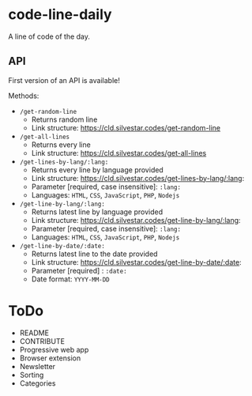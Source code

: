 # code-line-daily

A line of code of the day.

## API

First version of an API is available!

Methods:
- `/get-random-line`
  - Returns random line
  - Link structure: https://cld.silvestar.codes/get-random-line
- `/get-all-lines`
  - Returns every line
  - Link structure: https://cld.silvestar.codes/get-all-lines
- `/get-lines-by-lang/:lang:`
  - Returns every line by language provided
  - Link structure: https://cld.silvestar.codes/get-lines-by-lang/:lang:
  - Parameter [required, case insensitive]: `:lang:`
  - Languages: `HTML`, `CSS`, `JavaScript`, `PHP`, `Nodejs`
- `/get-line-by-lang/:lang:`
  - Returns latest line by language provided
  - Link structure: https://cld.silvestar.codes/get-line-by-lang/:lang:
  - Parameter [required, case insensitive]: `:lang:`
  - Languages: `HTML`, `CSS`, `JavaScript`, `PHP`, `Nodejs`
- `/get-line-by-date/:date:`
  - Returns latest line to the date provided
  - Link structure: https://cld.silvestar.codes/get-line-by-date/:date:
  - Parameter [required] : `:date:`
  - Date format: `YYYY-MM-DD`

# ToDo

- README
- CONTRIBUTE
- Progressive web app
- Browser extension
- Newsletter
- Sorting
- Categories
